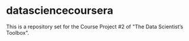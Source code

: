 # datasciencecoursera
This is a repository set for the Course Project #2 of "The Data Scientist’s Toolbox".
